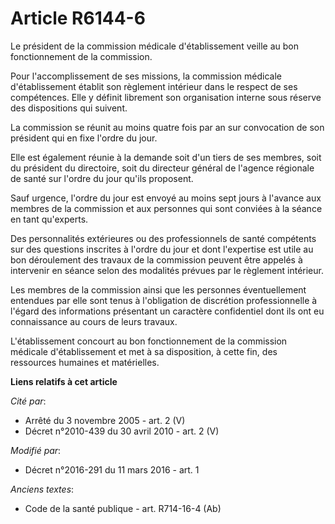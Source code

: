 # Article R6144-6

Le président de la commission médicale d'établissement veille au bon fonctionnement de la commission. 

Pour l'accomplissement de ses missions, la commission médicale d'établissement établit son règlement intérieur dans le
respect de ses compétences. Elle y définit librement son organisation interne sous réserve des dispositions qui suivent.

La commission se réunit au moins quatre fois par an sur convocation de son président qui en fixe l'ordre du jour. 

Elle est également réunie à la demande soit d'un tiers de ses membres, soit du président du directoire, soit du directeur
général de l'agence régionale de santé sur l'ordre du jour qu'ils proposent. 

Sauf urgence, l'ordre du jour est envoyé au moins sept jours à l'avance aux membres de la commission et aux personnes qui
sont conviées à la séance en tant qu'experts. 

Des personnalités extérieures ou des professionnels de santé compétents sur des questions inscrites à l'ordre du jour et dont
l'expertise est utile au bon déroulement des travaux de la commission peuvent être appelés à intervenir en séance selon des
modalités prévues par le règlement intérieur. 

Les membres de la commission ainsi que les personnes éventuellement entendues par elle sont tenus à l'obligation de
discrétion professionnelle à l'égard des informations présentant un caractère confidentiel dont ils ont eu connaissance au
cours de leurs travaux. 

L'établissement concourt au bon fonctionnement de la commission médicale d'établissement et met à sa disposition, à cette
fin, des ressources humaines et matérielles.

**Liens relatifs à cet article**

_Cité par_:

  - Arrêté du 3 novembre 2005 - art. 2 (V)
  - Décret n°2010-439 du 30 avril 2010 - art. 2 (V)

_Modifié par_:

  - Décret n°2016-291 du 11 mars 2016 - art. 1

_Anciens textes_:

  - Code de la santé publique - art. R714-16-4 (Ab)
